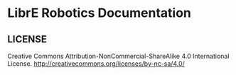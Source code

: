 LibrE Robotics Documentation
=======================

## LICENSE

Creative Commons Attribution-NonCommercial-ShareAlike 4.0 International License.
http://creativecommons.org/licenses/by-nc-sa/4.0/
